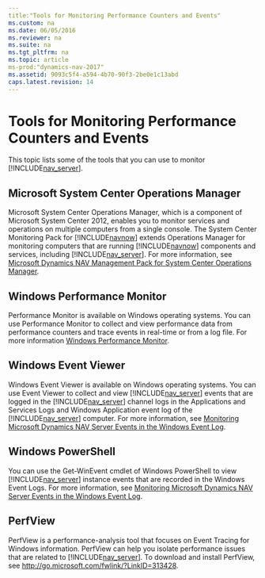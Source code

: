 ```yaml
---
title:"Tools for Monitoring Performance Counters and Events"
ms.custom: na
ms.date: 06/05/2016
ms.reviewer: na
ms.suite: na
ms.tgt_pltfrm: na
ms.topic: article
ms-prod:"dynamics-nav-2017"
ms.assetid: 9093c5f4-a594-4b70-90f3-2be0e1c13abd
caps.latest.revision: 14
---
```

# Tools for Monitoring Performance Counters and Events
This topic lists some of the tools that you can use to monitor [!INCLUDE[nav_server](includes/nav_server_md.md)].  
  
## Microsoft System Center Operations Manager  
 Microsoft System Center Operations Manager, which is a component of Microsoft System Center 2012, enables you to monitor services and operations on multiple computers from a single console. The System Center Monitoring Pack for [!INCLUDE[navnow](includes/navnow_md.md)] extends Operations Manager for monitoring computers that are running [!INCLUDE[navnow](includes/navnow_md.md)] components and services, including [!INCLUDE[nav_server](includes/nav_server_md.md)]. For more information, see [Microsoft Dynamics NAV  Management Pack for System Center Operations Manager](http://go.microsoft.com/fwlink/?LinkID=722863).  
  
## Windows Performance Monitor  
 Performance Monitor is available on Windows operating systems. You can use Performance Monitor to collect and view performance data from performance counters and trace events in real\-time or from a log file. For more information [Windows Performance Monitor](http://technet.microsoft.com/en-us/library/cc749249.aspx).  
  
## Windows Event Viewer  
 Windows Event Viewer is available on Windows operating systems. You can use Event Viewer to collect and view [!INCLUDE[nav_server](includes/nav_server_md.md)] events that are logged in the [!INCLUDE[nav_server](includes/nav_server_md.md)] channel logs in the Applications and Services Logs and Windows Application event log of the [!INCLUDE[nav_server](includes/nav_server_md.md)] computer. For more information, see [Monitoring Microsoft Dynamics NAV Server Events in the Windows Event Log](Monitoring-Microsoft-Dynamics-NAV-Server-Events-in-the-Windows-Event-Log.md).  
  
## Windows PowerShell  
 You can use the Get\-WinEvent cmdlet of Windows PowerShell to view [!INCLUDE[nav_server](includes/nav_server_md.md)] instance events that are recorded in the Windows Event Logs. For more information, see [Monitoring Microsoft Dynamics NAV Server Events in the Windows Event Log](Monitoring-Microsoft-Dynamics-NAV-Server-Events-in-the-Windows-Event-Log.md).  
  
## PerfView  
 PerfView is a performance\-analysis tool that focuses on Event Tracing for Windows information. PerfView can help you isolate performance issues that are related to [!INCLUDE[nav_server](includes/nav_server_md.md)]. To download and install PerfView, see [http:\/\/go.microsoft.com\/fwlink\/?LinkID\=313428](http://go.microsoft.com/fwlink/?LinkID=313428).